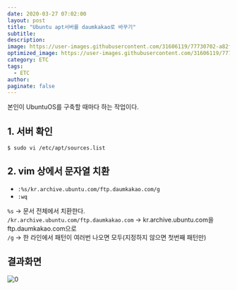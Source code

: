 ```yaml
---
date: 2020-03-27 07:02:00
layout: post
title: "Ubuntu apt서버를 daumkakao로 바꾸기"
subtitle:
description:
image: https://user-images.githubusercontent.com/31606119/77730702-a82f9880-7044-11ea-9201-b74af15a94bf.png
optimized_image: https://user-images.githubusercontent.com/31606119/77730702-a82f9880-7044-11ea-9201-b74af15a94bf.png
category: ETC
tags:
  - ETC
author:
paginate: false
---
```


본인이 UbuntuOS를 구축할 때마다 하는 작업이다.

## 1. 서버 확인
```$ sudo vi /etc/apt/sources.list```

## 2. vim 상에서 문자열 치환
- ```:%s/kr.archive.ubuntu.com/ftp.daumkakao.com/g```  
- ```:wq```

```%s``` -> 문서 전체에서 치환한다.  
```/kr.archive.ubuntu.com/ftp.daumkakao.com``` -> kr.archive.ubuntu.com을 ftp.daumkakao.com으로  
```/g``` -> 한 라인에서 패턴이 여러번 나오면 모두(지정하지 않으면 첫번째 패턴만)

## 결과화면
![0](https://user-images.githubusercontent.com/31606119/77730702-a82f9880-7044-11ea-9201-b74af15a94bf.png)
